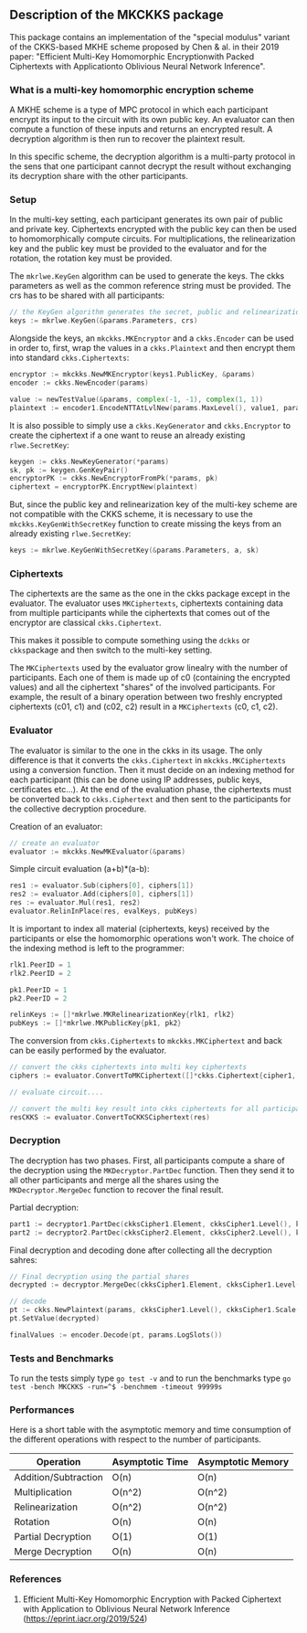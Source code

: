 ## Description of the MKCKKS package
This package contains an implementation of the "special modulus" variant of the CKKS-based MKHE scheme proposed by Chen & al. in their 2019 paper: "Efficient Multi-Key Homomorphic Encryptionwith Packed Ciphertexts with Applicationto Oblivious Neural Network Inference".

### What is a multi-key homomorphic encryption scheme

A MKHE scheme is a type of MPC protocol in which each participant encrypt its input to the circuit with its own public key. An evaluator can then compute a function of these inputs and returns an encrypted result. A decryption algorithm is then run to recover the plaintext result.

In this specific scheme, the decryption algorithm is a multi-party protocol in the sens that one participant cannot decrypt the result without exchanging its decryption share with the other participants.

### Setup
In the multi-key setting, each participant generates its own pair of public and private key. Ciphertexts encrypted with the public key can then be used to homomorphically compute circuits. 
For multiplications, the relinearization key and the public key must be provided to the evaluator and for the rotation, the rotation key must be provided.

The ```mkrlwe.KeyGen``` algorithm can be used to generate the keys. The ckks parameters as well as the common reference string must be provided.
The crs has to be shared with all participants:
```go
// the KeyGen algorithm generates the secret, public and relinearization key
keys := mkrlwe.KeyGen(&params.Parameters, crs)
```

Alongside the keys, an ```mkckks.MKEncryptor``` and a ```ckks.Encoder``` can be used in order to, first, wrap the values in a ```ckks.Plaintext``` and then encrypt them into standard ```ckks.Ciphertexts```:
```go
encryptor := mkckks.NewMKEncryptor(keys1.PublicKey, &params)
encoder := ckks.NewEncoder(params)

value := newTestValue(&params, complex(-1, -1), complex(1, 1))
plaintext := encoder1.EncodeNTTAtLvlNew(params.MaxLevel(), value1, params.LogSlots())
```

It is also possible to simply use a ```ckks.KeyGenerator``` and ```ckks.Encryptor``` to create the ciphertext if a one want to reuse an already existing ```rlwe.SecretKey```:
```go
keygen := ckks.NewKeyGenerator(*params)
sk, pk := keygen.GenKeyPair()
encryptorPK := ckks.NewEncryptorFromPk(*params, pk)
ciphertext = encryptorPK.EncryptNew(plaintext)
```

But, since the public key and relinearization key of the multi-key scheme are not compatible with the CKKS scheme, it is necessary to use the ```mkckks.KeyGenWithSecretKey``` function to create missing the keys from an already existing ```rlwe.SecretKey```:
```go
keys := mkrlwe.KeyGenWithSecretKey(&params.Parameters, a, sk)
```


### Ciphertexts

The ciphertexts are the same as the one in the ckks package except in the evaluator. The evaluator uses ```MKCiphertexts```, ciphertexts containing data from multiple participants while the ciphertexts that comes out of the encryptor are classical ```ckks.Ciphertext```.

This makes it possible to compute something using the ```dckks``` or ```ckks```package and then switch to the multi-key setting.

The ```MKCiphertexts``` used by the evaluator grow linealry with the number of participants. Each one of them is made up of c0 (containing the encrypted values) and all the ciphertext "shares" of the involved participants.
For example, the result of a binary operation between two freshly encrypted ciphertexts (c01, c1)  and (c02, c2) result in a ```MKCiphertexts``` (c0, c1, c2).

### Evaluator

The evaluator is similar to the one in the ckks in its usage. The only difference is that it converts the ```ckks.Ciphertext``` in ```mkckks.MKCiphertexts``` using a conversion function. Then it must decide on an indexing method for each participant (this can be done using IP addresses, public keys, certificates etc...). 
At the end of the evaluation phase, the ciphertexts must be converted back to ```ckks.Ciphertext``` and then sent to the participants for the collective decryption procedure.

Creation of an evaluator:
```go
// create an evaluator
evaluator := mkckks.NewMKEvaluator(&params)
```

Simple circuit evaluation (a+b)*(a-b):
```go
res1 := evaluator.Sub(ciphers[0], ciphers[1])
res2 := evaluator.Add(ciphers[0], ciphers[1])
res := evaluator.Mul(res1, res2)
evaluator.RelinInPlace(res, evalKeys, pubKeys)
```

It is important to index all material (ciphertexts, keys) received by the participants or else the homomorphic operations won't work. The choice of the indexing method is left to the programmer:
```go
rlk1.PeerID = 1
rlk2.PeerID = 2

pk1.PeerID = 1
pk2.PeerID = 2

relinKeys := []*mkrlwe.MKRelinearizationKey{rlk1, rlk2}
pubKeys := []*mkrlwe.MKPublicKey{pk1, pk2}
```

The conversion from ```ckks.Ciphertexts``` to ```mkckks.MKCiphertext``` and back can be easily performed by the evaluator.

```go
// convert the ckks ciphertexts into multi key ciphertexts
ciphers := evaluator.ConvertToMKCiphertext([]*ckks.Ciphertext{cipher1, cipher2}, ids)

// evaluate circuit....

// convert the multi key result into ckks ciphertexts for all participants before sending back the results
resCKKS := evaluator.ConvertToCKKSCiphertext(res)
```

### Decryption

The decryption has two phases. First, all participants compute a share of the decryption using the ```MKDecryptor.PartDec``` function.
Then they send it to all other participants and merge all the shares using the ```MKDecryptor.MergeDec``` function to recover the final result.

Partial decryption:
```go
part1 := decryptor1.PartDec(ckksCipher1.Element, ckksCipher1.Level(), keys1.SecretKey)
part2 := decryptor2.PartDec(ckksCipher2.Element, ckksCipher2.Level(), keys2.SecretKey)
```

Final decryption and decoding done after collecting all the decryption sahres:
```go
// Final decryption using the partial shares
decrypted := decryptor.MergeDec(ckksCipher1.Element, ckksCipher1.Level(), []*ring.Poly{part1, part2})

// decode
pt := ckks.NewPlaintext(params, ckksCipher1.Level(), ckksCipher1.Scale())
pt.SetValue(decrypted)

finalValues := encoder.Decode(pt, params.LogSlots())
```

### Tests and Benchmarks

To run the tests simply type ```go test -v``` and to run the benchmarks type ```go test -bench MKCKKS -run=^$ -benchmem -timeout 99999s```

### Performances

Here is a short table with the asymptotic memory and time consumption of the different operations with respect to the number of participants.

| Operation  | Asymptotic Time | Asymptotic Memory |
| ------------- | ------------- | ------------- |
| Addition/Subtraction  | O(n)  | O(n) |
| Multiplication  | O(n^2)  | O(n^2)  |
| Relinearization  | O(n^2)  | O(n^2)  |
| Rotation  | O(n)  | O(n)  |
| Partial Decryption  | O(1)  | O(1)  |
| Merge Decryption  | O(n)  | O(n)  |


### References

1. Efficient Multi-Key Homomorphic Encryption with Packed Ciphertext with Application to Oblivious Neural Network Inference (<https://eprint.iacr.org/2019/524>)